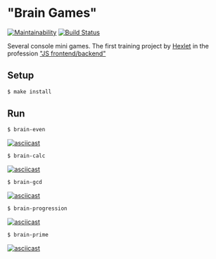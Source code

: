 # "Brain Games"

[![Maintainability](https://api.codeclimate.com/v1/badges/e9eb887cd8a2c7678b05/maintainability)](https://codeclimate.com/github/sergpvv/frontend-project-lvl1/maintainability)
[![Build Status](https://travis-ci.org/sergpvv/frontend-project-lvl1.svg?branch=master)](https://travis-ci.org/sergpvv/frontend-project-lvl1)

Several console mini games. The first training project by [Hexlet](https://ru.hexlet.io/?ref=230012#features) in the profession ["JS frontend/backend"](https://ru.hexlet.io/professions/frontend?ref=230012)

## Setup

```sh
$ make install
```

## Run

```sh
$ brain-even
```
[![asciicast](https://asciinema.org/a/5Q2iJltWkfCZ0iz7F5wLe9Rkp.svg)](https://asciinema.org/a/5Q2iJltWkfCZ0iz7F5wLe9Rkp)

```sh
$ brain-calc
```
[![asciicast](https://asciinema.org/a/ZMr3JgZTyqy1GEoULAUWqbJWL.svg)](https://asciinema.org/a/ZMr3JgZTyqy1GEoULAUWqbJWL)

```sh
$ brain-gcd
```
[![asciicast](https://asciinema.org/a/RhNR2PxMtkWLgrVjtmKicSZll.svg)](https://asciinema.org/a/RhNR2PxMtkWLgrVjtmKicSZll)

```sh
$ brain-progression
```
[![asciicast](https://asciinema.org/a/tfVPRcGfHg9P3P52cDd115nnO.svg)](https://asciinema.org/a/tfVPRcGfHg9P3P52cDd115nnO)


```sh
$ brain-prime
```
[![asciicast](https://asciinema.org/a/sB1Dw2Bp9e8czvkooeJDeymuI.svg)](https://asciinema.org/a/sB1Dw2Bp9e8czvkooeJDeymuI)
